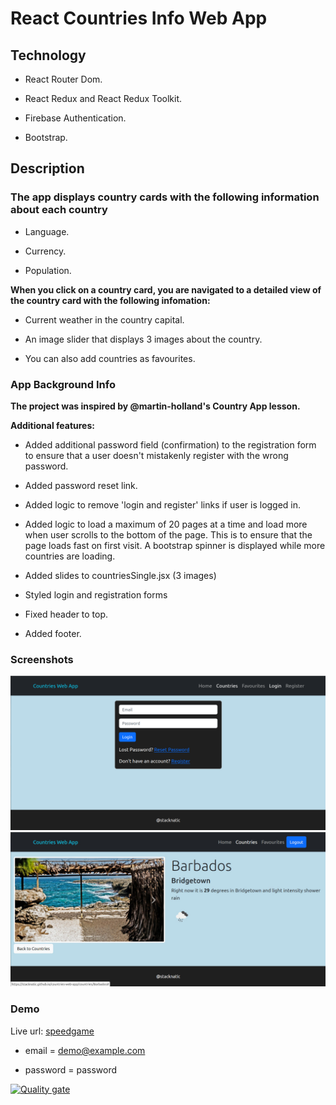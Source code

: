 # React Countries Info Web App

## Technology

- React Router Dom.

- React Redux and React Redux Toolkit​​​​​​.

- Firebase Authentication.

- Bootstrap.


## Description 

### The app displays country cards with the following information about each country

- Language.

- Currency.

- Population.

**When you click on a country card, you are navigated to a detailed view of the country card with the following infomation:**

- Current weather in the country capital.

- An image slider that displays 3 images about the country.

- You can also add countries as favourites.

 
### App Background Info

**The project was inspired by @martin-holland's Country App lesson.** 

**Additional features:**

- Added additional password field (confirmation) to the registration form to ensure that a user doesn't mistakenly register with the wrong password.

- Added password reset link.

- Added logic to remove 'login and register' links if user is logged in.

- Added logic to load a maximum of 20 pages at a time and load more when user scrolls to the bottom of the page. This is to ensure that the page loads fast on first visit. A bootstrap spinner is displayed while more countries are loading.

- Added slides to countriesSingle.jsx (3 images)

- Styled login and registration forms

- Fixed header to top.

- Added footer.

### Screenshots

![alternative text](public/countries-app.png "countries web app screenshot")
![alternative text](public/countries-barbados.jpeg "countries web app - Barbados")

### Demo

Live url: [speedgame](https://stacknatic.github.io/countries-web-app)

- email = demo@example.com

- password = password

[![Quality gate](https://sonarcloud.io/api/project_badges/quality_gate?project=stacknatic_countries-web-app)](https://sonarcloud.io/summary/new_code?id=stacknatic_countries-web-app)